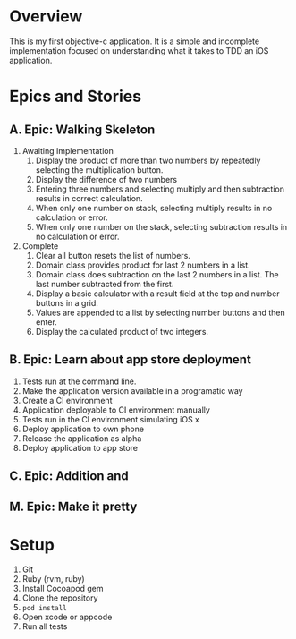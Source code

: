 # Overview
This is my first objective-c application. It is a simple and incomplete implementation focused on understanding what it takes to TDD an iOS application.
# Epics and Stories
## A. Epic: Walking Skeleton
1. Awaiting Implementation
    1. Display the product of more than two numbers by repeatedly selecting the multiplication button.
    1. Display the difference of two numbers
    1. Entering three numbers and selecting multiply and then subtraction results in correct calculation.
    1. When only one number on stack, selecting multiply results in no calculation or error.
    1. When only one number on the stack, selecting subtraction results in no calculation or error.
1. Complete
    1. Clear all button resets the list of numbers.
    1. Domain class provides product for last 2 numbers in a list.
    1. Domain class does subtraction on the last 2 numbers in a list. The last number subtracted from the first.
    1. Display a basic calculator with a result field at the top and number buttons in a grid.
    1. Values are appended to a list by selecting number buttons and then enter.
    1. Display the calculated product of two integers.
    
## B. Epic: Learn about app store deployment
1. Tests run at the command line.
1. Make the application version available in a programatic way
1. Create a CI environment
1. Application deployable to CI environment manually
1. Tests run in the CI environment simulating iOS x
1. Deploy application to own phone
1. Release the application as alpha
1. Deploy application to app store

## C. Epic: Addition and 
## M. Epic: Make it pretty


# Setup
1. Git
1. Ruby (rvm, ruby)
1. Install Cocoapod gem
1. Clone the repository
1. `pod install`
1. Open xcode or appcode
1. Run all tests

